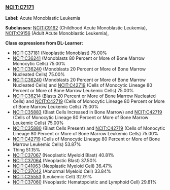 
### [NCIT:C7171](http://purl.obolibrary.org/obo/NCIT_C7171)
**Label:** Acute Monoblastic Leukemia

**Subclasses:** [NCIT:C9162](http://purl.obolibrary.org/obo/NCIT_C9162) (Childhood Acute Monoblastic Leukemia), [NCIT:C9156](http://purl.obolibrary.org/obo/NCIT_C9156) (Adult Acute Monoblastic Leukemia), 

**Class expressions from DL-Learner:**

- [NCIT:C37181](http://purl.obolibrary.org/obo/NCIT_C37181) (Neoplastic Monoblast) 75.00%
- [NCIT:C36241](http://purl.obolibrary.org/obo/NCIT_C36241) (Monoblasts 80 Percent or More of Bone Marrow Monocytic Cells) 75.00%
- [NCIT:C36240](http://purl.obolibrary.org/obo/NCIT_C36240) (Monoblasts 20 Percent or More of Bone Marrow Nucleated Cells) 75.00%
- [NCIT:C36240](http://purl.obolibrary.org/obo/NCIT_C36240) (Monoblasts 20 Percent or More of Bone Marrow Nucleated Cells) and [NCIT:C42719](http://purl.obolibrary.org/obo/NCIT_C42719) (Cells of Monocytic Lineage 80 Percent or More of Bone Marrow Leukemic Cells) 75.00%
- [NCIT:C36214](http://purl.obolibrary.org/obo/NCIT_C36214) (Blasts 20 Percent or More of Bone Marrow Nucleated Cells) and [NCIT:C42719](http://purl.obolibrary.org/obo/NCIT_C42719) (Cells of Monocytic Lineage 80 Percent or More of Bone Marrow Leukemic Cells) 75.00%
- [NCIT:C35883](http://purl.obolibrary.org/obo/NCIT_C35883) (Blast Cells Increased in Bone Marrow) and [NCIT:C42719](http://purl.obolibrary.org/obo/NCIT_C42719) (Cells of Monocytic Lineage 80 Percent or More of Bone Marrow Leukemic Cells) 75.00%
- [NCIT:C35880](http://purl.obolibrary.org/obo/NCIT_C35880) (Blast Cells Present) and [NCIT:C42719](http://purl.obolibrary.org/obo/NCIT_C42719) (Cells of Monocytic Lineage 80 Percent or More of Bone Marrow Leukemic Cells) 75.00%
- [NCIT:C42719](http://purl.obolibrary.org/obo/NCIT_C42719) (Cells of Monocytic Lineage 80 Percent or More of Bone Marrow Leukemic Cells) 53.87%
- Thing 51.15%
- [NCIT:C37067](http://purl.obolibrary.org/obo/NCIT_C37067) (Neoplastic Myeloid Blast) 40.81%
- [NCIT:C37064](http://purl.obolibrary.org/obo/NCIT_C37064) (Neoplastic Blast) 37.50%
- [NCIT:C41063](http://purl.obolibrary.org/obo/NCIT_C41063) (Neoplastic Myeloid Cell) 36.47%
- [NCIT:C37042](http://purl.obolibrary.org/obo/NCIT_C37042) (Abnormal Myeloid Cell) 33.84%
- [NCIT:C25553](http://purl.obolibrary.org/obo/NCIT_C25553) (Leukemic Cell) 32.91%
- [NCIT:C37060](http://purl.obolibrary.org/obo/NCIT_C37060) (Neoplastic Hematopoietic and Lymphoid Cell) 29.81%


